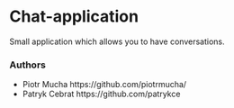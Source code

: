 # Chat-application
Small application which allows you to have conversations. 
<h3> Authors </h3>
<ul>
  <li>Piotr Mucha https://github.com/piotrmucha/</li>
  <li>Patryk Cebrat https://github.com/patrykce</li>
  
</ul>
